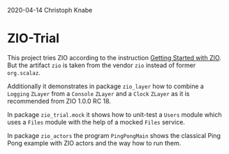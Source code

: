 2020-04-14 Christoph Knabe

# ZIO-Trial

This project tries ZIO according to the instruction [Getting Started with ZIO](https://zio.dev/docs/getting_started.html). But the artifact `zio` is taken from the vendor `zio` instead of former `org.scalaz`.

Additionally it demonstrates in package `zio_layer` how to combine a `Logging` `ZLayer` from a `Console` `ZLayer` and a `Clock` `ZLayer` as it is recommended from ZIO 1.0.0 RC 18.

In package `zio_trial.mock` it shows how to unit-test a `Users` module which uses a `Files` module
with the help of a mocked `Files` service.

In package `zio_actors` the program `PingPongMain` shows the classical Ping Pong example with ZIO actors and the way how to run them.
